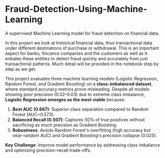 # Fraud-Detection-Using-Machine-Learning
A supervised Machine Learning model for fraud detection on financial data.


In this project we look at historical financial data, thus transactional data under different destinations of purchase or withdrawal. This is an important aspect for banks, fincance companies and the customers as well as it enbales these entities to detect fraud quickly and accurately from just transactional patterns. Much detail will be provided in the notebook step by step as we get.

This project evaluates three machine learning models (Logistic Regression, Random Forest, and Gradient Boosting) on a **class-imbalanced dataset**, where standard accuracy metrics prove misleading. Despite all models showing poor precision (0.02–0.03) due to extreme class imbalance, **Logistic Regression emerges as the most viable** because:  

1. **Best AUC (0.667)**: Superior class separation compared to Random Forest (AUC=0.573).  
2. **Balanced Recall (0.507)**: Captures 50% of true positives without sacrificing as much precision as Gradient Boosting.  
3. **Robustness**: Avoids Random Forest's overfitting (high accuracy but near-random AUC) and Gradient Boosting's precision collapse (0.025).  

**Key Challenge**: Improve model performance by addressing class imbalance and optimizing precision-recall trade-offs. 

